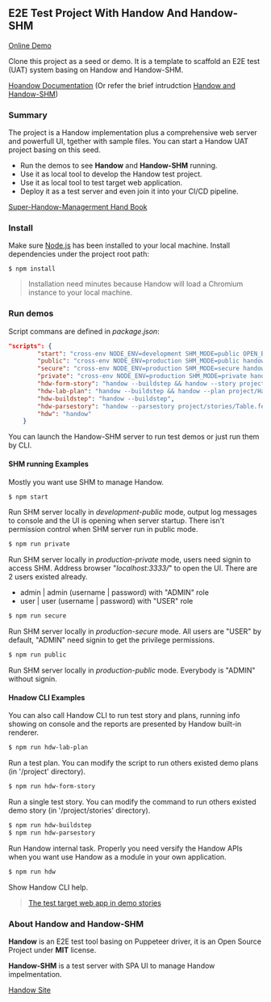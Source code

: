 ## E2E Test Project With Handow And Handow-SHM

[Online Demo](http://demo.shm.handow.org/)

Clone this project as a seed or demo. It is a template to scaffold an E2E test (UAT) system basing on Handow and Handow-SHM.

[Hoandow Documentation](http://www.handow.org/documents)
(Or refer the brief intrudction [Handow and Handow-SHM](http://www.handow.org/documents/Handow_HandowSHM))

### Summary

The project is a Handow implementation plus a comprehensive web server and powerfull UI, tgether with sample files. You can start a Handow UAT project basing on this seed.

+ Run the demos to see **Handow** and **Handow-SHM** running.
+ Use it as local tool to develop the Handow test project.
+ Use it as local tool to test target web application.
+ Deploy it as a test server and even join it into your CI/CD pipeline.

[Super-Handow-Managerment Hand Book](http://www.handow.org/documents/SHM_Hand_Book)

### Install

Make sure [Node.js](https://nodejs.org/en/download/) has been installed to your local machine. Install dependencies under the project root path:

```
$ npm install
```

> Installation need minutes because Handow will load a Chromium instance to your local machine.

### Run demos

Script commans are defined in _package.json_:

```json
"scripts": {
        "start": "cross-env NODE_ENV=development SHM_MODE=public OPEN_BROWSER=true handow-shm",
        "public": "cross-env NODE_ENV=production SHM_MODE=public handow-shm",
        "secure": "cross-env NODE_ENV=production SHM_MODE=secure handow-shm",
        "private": "cross-env NODE_ENV=production SHM_MODE=private handow-shm",
        "hdw-form-story": "handow --buildstep && handow --story project/stories/form_1.feature",
        "hdw-lab-plan": "handow --buildstep && handow --plan project/HandowLab",
        "hdw-buildstep": "handow --buildstep",
        "hdw-parsestory": "handow --parsestory project/stories/Table.feature",
        "hdw": "handow"
    }
```

You can launch the Handow-SHM server to run test demos or just run them by CLI.

#### SHM running Examples

Mostly you want use SHM to manage Handow.

```bash
$ npm start
```

Run SHM server locally in _development-public_ mode, output log messages to console and the UI is opening when server startup. There isn't permission control when SHM server run in public mode.

```bash
$ npm run private
```

Run SHM server locally in _production-private_ mode, users need signin to access SHM. Address browser "_localhost:3333/_" to open the UI. There are 2 users existed already.

+ admin | admin (username | password) with "ADMIN" role
+ user | user (username | password) with "USER" role

```bash
$ npm run secure
```

Run SHM server locally in _production-secure_ mode. All users are "USER" by default, "ADMIN" need signin to get the privilege permissions.

```bash
$ npm run public
```

Run SHM server locally in _production-public_ mode. Everybody is "ADMIN" without signin.

#### Hnadow CLI Examples

You can also call Handow CLI to run test story and plans, running info showing on console and the reports are presented by Handow built-in renderer.

```bash
$ npm run hdw-lab-plan
```

Run a test plan. You can modify the script to run others existed demo plans (in '/project' directory).

```bash
$ npm run hdw-form-story
```

Run a single test story. You can modify the command to run others existed demo story (in '/project/stories' directory).

```bash
$ npm run hdw-buildstep
$ npm run hdw-parsestory
```

Run Handow internal task. Properly you need versify the Handow APIs when you want use Handow as a module in your own application.

```bash
$ npm run hdw
```

Show Handow CLI help.

> [The test target web app in demo stories](http://www.handow.org/lab)

### About Handow and Handow-SHM

**Handow** is an E2E test tool basing on Puppeteer driver, it is an Open Source Project under **MIT** license.

**Handow-SHM** is a test server with SPA UI to manage Handow impelmentation.

[Handow Site](http://www.handow.org)
